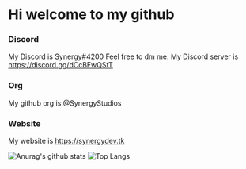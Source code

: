 # Hi welcome to my github
### Discord
My Discord is Synergy#4200 Feel free to dm me.
My Discord server is https://discord.gg/dCcBFwQStT
### Org
My github org is @SynergyStudios
### Website
My website is https://synergydev.tk


![Anurag's github stats](https://github-readme-stats.vercel.app/api?username=SynergyBest&count_private=true&show_icons=true&bg_color=01b78b&title_color=404040&text_color=404040&icon_color=404040&hide_border=true)
![Top Langs](https://github-readme-stats.vercel.app/api/top-langs/?username=SynergyBest&langs_count=3&count_private=true&bg_color=01b78b&title_color=404040&text_color=404040&icon_color=404040&hide_border=true)

